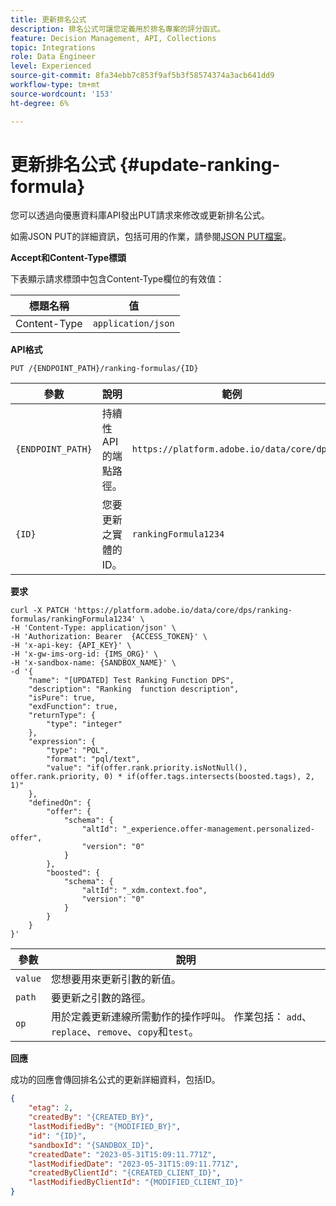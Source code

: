 ```yaml
---
title: 更新排名公式
description: 排名公式可讓您定義用於排名專案的評分函式。
feature: Decision Management, API, Collections
topic: Integrations
role: Data Engineer
level: Experienced
source-git-commit: 8fa34ebb7c853f9af5b3f58574374a3acb641dd9
workflow-type: tm+mt
source-wordcount: '153'
ht-degree: 6%

---
```


# 更新排名公式 {#update-ranking-formula}

您可以透過向優惠資料庫API發出PUT請求來修改或更新排名公式。

如需JSON PUT的詳細資訊，包括可用的作業，請參閱[JSON PUT檔案](http://jsonpatch.com/)。

**Accept和Content-Type標頭**

下表顯示請求標頭中包含Content-Type欄位的有效值：

| 標題名稱 | 值 |
| --------- | ----------- |
| Content-Type | `application/json` |

**API格式**

```http
PUT /{ENDPOINT_PATH}/ranking-formulas/{ID}
```

| 參數 | 說明 | 範例 |
| --------- | ----------- | ------- |
| `{ENDPOINT_PATH}` | 持續性API的端點路徑。 | `https://platform.adobe.io/data/core/dps` |
| `{ID}` | 您要更新之實體的ID。 | `rankingFormula1234` |

**要求**

```shell
curl -X PATCH 'https://platform.adobe.io/data/core/dps/ranking-formulas/rankingFormula1234' \
-H 'Content-Type: application/json' \
-H 'Authorization: Bearer  {ACCESS_TOKEN}' \
-H 'x-api-key: {API_KEY}' \
-H 'x-gw-ims-org-id: {IMS_ORG}' \
-H 'x-sandbox-name: {SANDBOX_NAME}' \
-d '{
    "name": "[UPDATED] Test Ranking Function DPS",
    "description": "Ranking  function description",
    "isPure": true,
    "exdFunction": true,
    "returnType": {
        "type": "integer"
    },
    "expression": {
        "type": "PQL",
        "format": "pql/text",
        "value": "if(offer.rank.priority.isNotNull(), offer.rank.priority, 0) * if(offer.tags.intersects(boosted.tags), 2, 1)"
    },
    "definedOn": {
        "offer": {
            "schema": {
                "altId": "_experience.offer-management.personalized-offer",
                "version": "0"
            }
        },
        "boosted": {
            "schema": {
                "altId": "_xdm.context.foo",
                "version": "0"
            }
        }
    }
}'
```

| 參數 | 說明 |
| --------- | ----------- |
| `value` | 您想要用來更新引數的新值。 |
| `path` | 要更新之引數的路徑。 |
| `op` | 用於定義更新連線所需動作的操作呼叫。 作業包括： `add`、`replace`、`remove`、`copy`和`test`。 |

**回應**

成功的回應會傳回排名公式的更新詳細資料，包括ID。

```json
{
    "etag": 2,
    "createdBy": "{CREATED_BY}",
    "lastModifiedBy": "{MODIFIED_BY}",
    "id": "{ID}",
    "sandboxId": "{SANDBOX_ID}",
    "createdDate": "2023-05-31T15:09:11.771Z",
    "lastModifiedDate": "2023-05-31T15:09:11.771Z",
    "createdByClientId": "{CREATED_CLIENT_ID}",
    "lastModifiedByClientId": "{MODIFIED_CLIENT_ID}"
}
```
